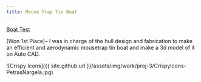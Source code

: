 ```yaml
---
title: Mouse Trap Tin Boat
---
```


[Boat Test](https://www.youtube.com/watch?v=S72l56sLPhA&feature=youtu.be)

(Won 1st Place)– I was in charge of the hull design and fabrication to make an efficient and aerodynamic mousetrap tin boat and make a 3d model of it on Auto CAD.

![Crispy Icons]({{ site.github.url }}/assets/img/work/proj-3/CrispyIcons-PetrasNargela.jpg)
